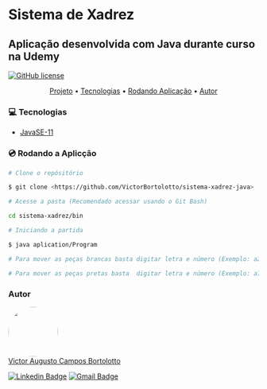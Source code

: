 # Sistema de Xadrez

## Aplicação desenvolvida com Java durante curso na Udemy

[![GitHub license](https://img.shields.io/github/license/VictorBortolotto/sistema-xadrez-java)](https://github.com/VictorBortolotto/sistema-xadrez-java/blob/master/LICENSE)

<p align="center">
 <a href="#Projeto">Projeto</a> •
 <a href="#Tecnologias">Tecnologias</a> •
 <a href="#rodando-aplicação">Rodando Aplicação</a> • 
 <a href="#Autores">Autor</a>
</p>

### :computer: Tecnologias

- [JavaSE-11](https://www.oracle.com/br/java/technologies/javase-jdk11-downloads.html)

### :cd: Rodando a Aplicção 
```bash
# Clone o repósitório 

$ git clone <https://github.com/VictorBortolotto/sistema-xadrez-java>

# Acesse a pasta (Recomendado acessar usando o Git Bash)

cd sistema-xadrez/bin

# Iniciando a partida

$ java aplication/Program

# Para mover as peças brancas basta digitar letra e número (Exemplo: a2) da peça que deseja mover, após isso digitar a posição para qual deseja que a peça vá (Exemplo: a4).  

# Para mover as peças pretas basta  digitar letra e número (Exemplo: a7) da peça que deseja mover, após isso digitar a posição para qual deseja que a peça vá (Exemplo: a5).  

```
### Autor
<a href="https://www.linkedin.com/in/victor-augusto-campos-bortolotto-5517b8187/">
<img style="border-radius: 50%;" src="https://media-exp1.licdn.com/dms/image/C4D03AQFt3YYTxPs9hQ/profile-displayphoto-shrink_200_200/0/1614791853272?e=1620259200&v=beta&t=YEb4R3_ql9AeMqna54YGf9TI43A5JiiSVDTgJNvFrOg" width="100px;" alt=""/>
</a>
</br>
<a href="https://www.linkedin.com/in/victor-augusto-campos-bortolotto-5517b8187/">
Victor Augusto Campos Bortolotto
</a>

[![Linkedin Badge](https://img.shields.io/badge/-Victor-blue?style=flat-square&logo=Linkedin&logoColor=white&link=https://www.linkedin.com/in/victor-augusto-campos-bortolotto-5517b8187/)](https://www.linkedin.com/in/victor-augusto-campos-bortolotto-5517b8187/) 
[![Gmail Badge](https://img.shields.io/badge/-victorcamposbortolottowork@gmail.com-c14438?style=flat-square&logo=Gmail&logoColor=white&link=mailto:victorcamposbortolottowork@gmail.com)](mailto:victorcamposbortolottowork@gmail.com)
